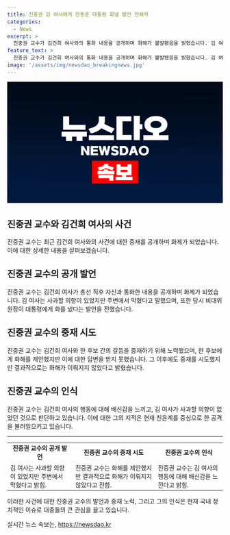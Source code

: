 ```yaml
---
title: 진중권 김 여사에게 한동훈 대통령 화낼 발언 전해져
categories:
  - News
excerpt: >
  진중권 교수가 김건희 여사와의 통화 내용을 공개하며 화해가 불발됐음을 밝혔습니다. 김 여사는 주변의 말로 사과 의사를 말렸고, 한동훈 당시 비대위원장이 대통령에게 화를 냈다는 발언을 했다고 전했습니다. 진 교수는 중재 노력했지만 화해가 이뤄지지 않았고, 현재 김 여사의 사과 의사가 없는 것으로 보이며 배신감을 느낀다고 토로했습니다.
feature_text: >
  진중권 교수가 김건희 여사와의 통화 내용을 공개하며 화해가 불발됐음을 밝혔습니다. 김 여사는 주변의 말로 사과 의사를 말렸고, 한동훈 당시 비대위원장이 대통령에게 화를 냈다는 발언을 했다고 전했습니다. 진 교수는 중재 노력했지만 화해가 이뤄지지 않았고, 현재 김 여사의 사과 의사가 없는 것으로 보이며 배신감을 느낀다고 토로했습니다.
image: '/assets/img/newsdao_breakingnews.jpg'
---
```


<p><img src="/assets/img/newsdao_breakingnews.jpg" alt="flaretime 속보" /></p>

<h2 data-ke-size="size26">진중권 교수와 김건희 여사의 사건</h2>

<p data-ke-size="size16">진중권 교수는 최근 김건희 여사와의 사건에 대한 중재를 공개하며 화제가 되었습니다. 이에 대한 상세한 내용을 살펴보겠습니다.</p>

<h2 data-ke-size="size26">진중권 교수의 공개 발언</h2>

<p data-ke-size="size16">진중권 교수는 김건희 여사가 총선 직후 자신과 통화한 내용을 공개하며 화제가 되었습니다. 김 여사는 사과할 의향이 있었지만 주변에서 막혔다고 말했으며, 또한 당시 비대위원장이 대통령에게 화를 냈다는 발언을 전했습니다.</p>

<h2 data-ke-size="size26">진중권 교수의 중재 시도</h2>

<p data-ke-size="size16">진중권 교수는 김건희 여사와 한 후보 간의 갈등을 중재하기 위해 노력했으며, 한 후보에게 화해를 제안했지만 이에 대한 답변을 받지 못했습니다. 그 이후에도 중재를 시도했지만 결과적으로는 화해가 이뤄지지 않았다고 밝혔습니다.</p>

<h2 data-ke-size="size26">진중권 교수의 인식</h2>

<p data-ke-size="size16">진중권 교수는 김건희 여사의 행동에 대해 배신감을 느끼고, 김 여사가 사과할 의향이 없었던 것으로 판단하고 있습니다. 이에 대한 그의 지적은 현재 친윤계를 중심으로 한 공격을 불러일으키고 있습니다.</p>

<hr>

<table>
  <tr>
    <td style="text-align: center; height: 17px;"><b>진중권 교수의 공개 발언</b></td>
    <td style="text-align: center;"><b>진중권 교수의 중재 시도</b></td>
    <td style="text-align: center;"><b>진중권 교수의 인식</b></td>
  </tr>
  <tr>
    <td>김 여사는 사과할 의향이 있었지만 주변에서 막혔다고 밝힘.</td>
    <td>진중권 교수는 화해를 제안했지만 결과적으로 화해가 이뤄지지 않았다고 전함.</td>
    <td>진중권 교수는 김 여사의 행동에 대해 배신감을 느낀다고 밝힘.</td>
  </tr>
</table>

<p data-ke-size="size16">이러한 사건에 대한 진중권 교수의 발언과 중재 노력, 그리고 그의 인식은 현재 국내 정치적인 이슈로 대중들의 큰 관심을 끌고 있습니다.</p>
실시간 뉴스 속보는, <a href="https://newsdao.kr" rel="dofollow">https://newsdao.kr</a>


